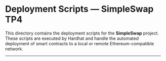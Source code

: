 # Deployment Scripts — SimpleSwap TP4

This directory contains the deployment scripts for the **SimpleSwap** project. These scripts are executed by Hardhat and handle the automated deployment of smart contracts to a local or remote Ethereum-compatible network.

---
